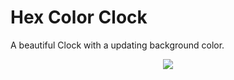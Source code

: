 # Hex Color Clock
A beautiful Clock with a updating background color.

<div style="text-align:center"><img src ="https://cloud.githubusercontent.com/assets/18582452/26277430/7cc99b84-3d87-11e7-9fe3-63ebe8bb6b2c.png" /></div>
